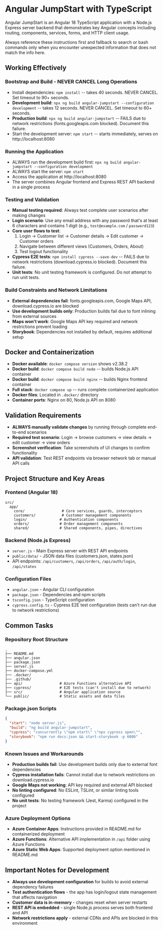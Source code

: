# Angular JumpStart with TypeScript

Angular JumpStart is an Angular 18 TypeScript application with a Node.js Express server backend that demonstrates key Angular concepts including routing, components, services, forms, and HTTP client usage.

Always reference these instructions first and fallback to search or bash commands only when you encounter unexpected information that does not match the info here.

## Working Effectively

### Bootstrap and Build - NEVER CANCEL Long Operations
- Install dependencies: `npm install` -- takes 40 seconds. NEVER CANCEL. Set timeout to 90+ seconds.
- **Development build**: `npx ng build angular-jumpstart --configuration development` -- takes 12 seconds. NEVER CANCEL. Set timeout to 60+ seconds.
- **Production build**: `npx ng build angular-jumpstart` -- FAILS due to network restrictions (fonts.googleapis.com blocked). Document this failure.
- Start the development server: `npm start` -- starts immediately, serves on http://localhost:8080

### Running the Application
- ALWAYS run the development build first: `npx ng build angular-jumpstart --configuration development`
- ALWAYS start the server: `npm start` 
- Access the application at http://localhost:8080
- The server combines Angular frontend and Express REST API backend in a single process

### Testing and Validation
- **Manual testing required**: Always test complete user scenarios after making changes
- **Login scenario**: Use any email address with any password that's at least 6 characters and contains 1 digit (e.g., `test@example.com` / `password123`)
- **Core user flows to test**:
  1. Login → Customer list → Customer details → Edit customer → Customer orders
  2. Navigate between different views (Customers, Orders, About)
  3. Test logout functionality
- **Cypress E2E tests**: `npm install cypress --save-dev` -- FAILS due to network restrictions (download.cypress.io blocked). Document this failure.
- **Unit tests**: No unit testing framework is configured. Do not attempt to run unit tests.

### Build Constraints and Network Limitations
- **External dependencies fail**: fonts.googleapis.com, Google Maps API, download.cypress.io are blocked
- **Use development builds only**: Production builds fail due to font inlining from external sources
- **Maps won't work**: Google Maps API key required and network restrictions prevent loading
- **Storybook**: Dependencies not installed by default, requires additional setup

## Docker and Containerization
- **Docker available**: `docker compose version` shows v2.38.2
- **Docker build**: `docker compose build node` -- builds Node.js API container
- **Docker build**: `docker compose build nginx` -- builds Nginx frontend container  
- **Full stack**: `docker compose up` -- runs complete containerized application
- **Docker files**: Located in `.docker/` directory
- **Container ports**: Nginx on 80, Node.js API on 8080

## Validation Requirements
- **ALWAYS manually validate changes** by running through complete end-to-end scenarios
- **Required test scenario**: Login → browse customers → view details → edit customer → view orders
- **Screenshot verification**: Take screenshots of UI changes to confirm functionality
- **API validation**: Test REST endpoints via browser network tab or manual API calls

## Project Structure and Key Areas

### Frontend (Angular 18)
```
src/
  app/
    core/                 # Core services, guards, interceptors
    customers/            # Customer management components
    login/               # Authentication components  
    orders/              # Order management components
    shared/              # Shared components, pipes, directives
```

### Backend (Node.js Express)
- `server.js` - Main Express server with REST API endpoints
- `public/data/` - JSON data files (customers.json, states.json)
- API endpoints: `/api/customers`, `/api/orders`, `/api/auth/login`, `/api/states`

### Configuration Files
- `angular.json` - Angular CLI configuration
- `package.json` - Dependencies and npm scripts
- `tsconfig.json` - TypeScript configuration
- `cypress.config.ts` - Cypress E2E test configuration (tests can't run due to network restrictions)

## Common Tasks

### Repository Root Structure
```
.
├── README.md
├── angular.json
├── package.json  
├── server.js
├── docker-compose.yml
├── .docker/
├── .github/
├── api/                 # Azure Functions alternative API
├── cypress/             # E2E tests (can't install due to network)
├── src/                 # Angular application source
└── public/              # Static assets and data files
```

### Package.json Scripts
```json
{
  "start": "node server.js",
  "build": "ng build angular-jumpstart", 
  "cypress": "concurrently \"npm start\" \"npx cypress open\"",
  "storybook": "npm run docs:json && start-storybook -p 6006"
}
```

### Known Issues and Workarounds
- **Production builds fail**: Use development builds only due to external font dependencies
- **Cypress installation fails**: Cannot install due to network restrictions on download.cypress.io
- **Google Maps not working**: API key required and external API blocked
- **No linting configured**: No ESLint, TSLint, or similar linting tools configured
- **No unit tests**: No testing framework (Jest, Karma) configured in the project

### Azure Deployment Options
- **Azure Container Apps**: Instructions provided in README.md for containerized deployment
- **Azure Functions**: Alternative API implementation in `/api` folder using Azure Functions
- **Azure Static Web Apps**: Supported deployment option mentioned in README.md

## Important Notes for Development
- **Always use development configuration** for builds to avoid external dependency failures
- **Test authentication flows** - the app has login/logout state management that affects navigation
- **Customer data is in-memory** - changes reset when server restarts
- **REST API is embedded** - single Node.js process serves both frontend and API
- **Network restrictions apply** - external CDNs and APIs are blocked in this environment